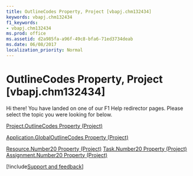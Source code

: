 ```yaml
---
title: OutlineCodes Property, Project [vbapj.chm132434]
keywords: vbapj.chm132434
f1_keywords:
- vbapj.chm132434
ms.prod: office
ms.assetid: d2a985fa-a96f-49c8-bfa6-71ed3734deab
ms.date: 06/08/2017
localization_priority: Normal
---
```



# OutlineCodes Property, Project [vbapj.chm132434]

Hi there! You have landed on one of our F1 Help redirector pages. Please select the topic you were looking for below.

[Project.OutlineCodes Property (Project)](https://msdn.microsoft.com/library/400701e8-0114-0819-716f-d79d08a955d5%28Office.15%29.aspx)

[Application.GlobalOutlineCodes Property (Project)](https://msdn.microsoft.com/library/a63d1a87-5c87-a2d6-c4da-70ab9526eaae%28Office.15%29.aspx)

[Resource.Number20 Property (Project)](https://msdn.microsoft.com/library/42f022bb-dd81-b0d6-6de6-24fa15a4db37%28Office.15%29.aspx)
[Task.Number20 Property (Project)](https://msdn.microsoft.com/library/528afd9b-6250-25ff-4938-53dc46bdd7e7%28Office.15%29.aspx)
[Assignment.Number20 Property (Project)](https://msdn.microsoft.com/library/b5d944bb-b69b-d0d8-ffe8-7c95205a3b6f%28Office.15%29.aspx)

[!include[Support and feedback](~/includes/feedback-boilerplate.md)]